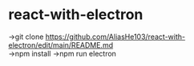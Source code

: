 # react-with-electron

->git clone https://github.com/AliasHe103/react-with-electron/edit/main/README.md  
->npm install
->npm run electron
